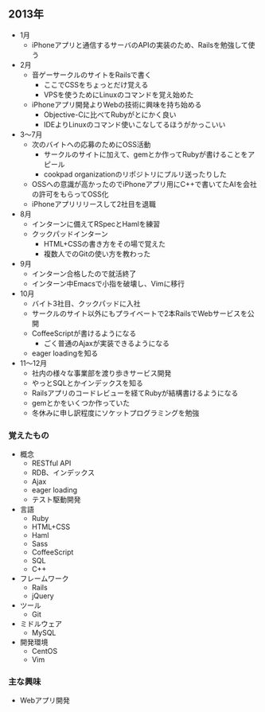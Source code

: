 ## 2013年
- 1月
  - iPhoneアプリと通信するサーバのAPIの実装のため、Railsを勉強して使う
- 2月
  - 音ゲーサークルのサイトをRailsで書く
     - ここでCSSをちょっとだけ覚える
     - VPSを使うためにLinuxのコマンドを覚え始めた
  - iPhoneアプリ開発よりWebの技術に興味を持ち始める
     - Objective-Cに比べてRubyがとにかく良い
     - IDEよりLinuxのコマンド使いこなしてるほうがかっこいい
- 3〜7月
  - 次のバイトへの応募のためにOSS活動
     - サークルのサイトに加えて、gemとか作ってRubyが書けることをアピール
     - cookpad organizationのリポジトリにプルリ送ったりした
  - OSSへの意識が高かったのでiPhoneアプリ用にC++で書いてたAIを会社の許可をもらってOSS化
  - iPhoneアプリリリースして2社目を退職
- 8月
  - インターンに備えてRSpecとHamlを練習
  - クックパッドインターン
     - HTML+CSSの書き方をその場で覚えた
     - 複数人でのGitの使い方を教わった
- 9月
  - インターン合格したので就活終了
  - インターン中Emacsで小指を破壊し、Vimに移行
- 10月
  - バイト3社目、クックパッドに入社
  - サークルのサイト以外にもプライベートで2本RailsでWebサービスを公開
  - CoffeeScriptが書けるようになる
     - ごく普通のAjaxが実装できるようになる
  - eager loadingを知る
- 11〜12月
  - 社内の様々な事業部を渡り歩きサービス開発
  - やっとSQLとかインデックスを知る
  - Railsアプリのコードレビューを経てRubyが結構書けるようになる
  - gemとかをいくつか作っていた
  - 冬休みに申し訳程度にソケットプログラミングを勉強

### 覚えたもの
- 概念
  - RESTful API
  - RDB、インデックス
  - Ajax
  - eager loading
  - テスト駆動開発
- 言語
  - Ruby
  - HTML+CSS
  - Haml
  - Sass
  - CoffeeScript
  - SQL
  - C++
- フレームワーク
  - Rails
  - jQuery
- ツール
  - Git
- ミドルウェア
  - MySQL
- 開発環境
  - CentOS
  - Vim

### 主な興味
- Webアプリ開発
